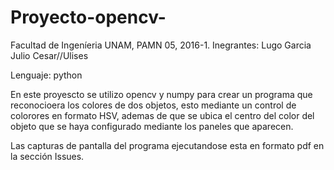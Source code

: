 # Proyecto-opencv-

Facultad de Ingeníeria UNAM, PAMN 05, 2016-1. Inegrantes: Lugo Garcia Julio Cesar//Ulises 

Lenguaje: python

En este proyescto se utilizo opencv y numpy para crear un programa que reconocioera los colores de dos objetos, esto mediante un control de colorores en formato HSV, ademas de que se ubica el centro del color del objeto que se haya configurado mediante los paneles que aparecen.

Las capturas de pantalla del programa ejecutandose esta en formato pdf en la sección Issues.
